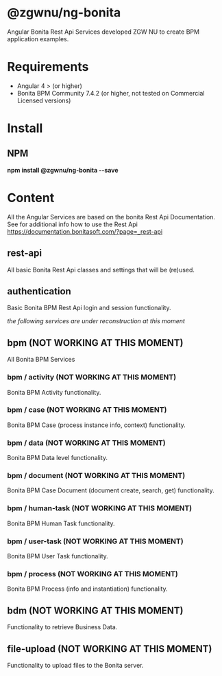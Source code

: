 # @zgwnu/ng-bonita
Angular Bonita Rest Api Services developed ZGW NU to create BPM application examples. 

# Requirements
* Angular 4 > (or higher)
* Bonita BPM Community 7.4.2 (or higher, not tested on Commercial Licensed versions)

# Install
## NPM
__npm install @zgwnu/ng-bonita --save__

# Content
All the Angular Services are based on the bonita Rest Api Documentation. See for additional info how to use the Rest Api https://documentation.bonitasoft.com/?page=_rest-api

## rest-api
All basic Bonita Rest Api classes and settings that will be (re)used.
## authentication
Basic Bonita BPM Rest Api login and session functionality.  
  
_the following services are under reconstruction at this moment_
  
## bpm (NOT WORKING AT THIS MOMENT)
All Bonita BPM Services
### bpm / activity (NOT WORKING AT THIS MOMENT)
Bonita BPM Activity functionality.
### bpm / case (NOT WORKING AT THIS MOMENT)
Bonita BPM Case (process instance info, context) functionality.
### bpm / data (NOT WORKING AT THIS MOMENT)
Bonita BPM Data level functionality.
### bpm / document (NOT WORKING AT THIS MOMENT)
Bonita BPM Case Document (document create, search, get) functionality.
### bpm / human-task (NOT WORKING AT THIS MOMENT)
Bonita BPM Human Task functionality.
### bpm / user-task (NOT WORKING AT THIS MOMENT)
Bonita BPM User Task functionality.
### bpm / process (NOT WORKING AT THIS MOMENT)
Bonita BPM Process (info and instantiation) functionality.
## bdm (NOT WORKING AT THIS MOMENT)
Functionality to retrieve Business Data.
## file-upload (NOT WORKING AT THIS MOMENT)
Functionality to upload files to the Bonita server.
